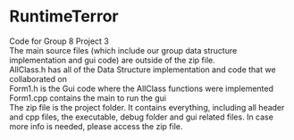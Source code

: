 # RuntimeTerror
Code for Group 8 Project 3 <br/>
The main source files (which include our group data structure implementation and gui code) are outside of the zip file. <br/>
AllClass.h has all of the Data Structure implementation and code that we collaborated on <br/>
Form1.h is the Gui code where the AllClass functions were implemented <br/>
Form1.cpp contains the main to run the gui <br/>
The zip file is the project folder. It contains everything, including all header and cpp files, the executable, debug folder and gui related files. In case more info is needed, please access the zip file.
